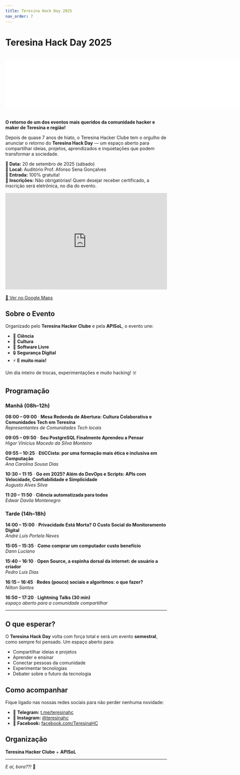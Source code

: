 ```yaml
---
title: Teresina Hack Day 2025
nav_order: 7
---
```


# Teresina Hack Day 2025

<img src="/assets/images/thd_logo.png" alt="Logo Teresina Hack Day" style="max-width: 750px; height: auto; margin: 20px 0;">

**O retorno de um dos eventos mais queridos da comunidade hacker e maker de Teresina e região!**

Depois de quase 7 anos de hiato, o Teresina Hacker Clube tem o orgulho de anunciar o retorno do **Teresina Hack Day** — um espaço aberto para compartilhar ideias, projetos, aprendizados e inquietações que podem transformar a sociedade.

**📅 Data:** 20 de setembro de 2025 (sábado)  
**📍 Local:** Auditório Prof. Afonso Sena Gonçalves  
**🎫 Entrada:** 100% gratuita!  
**📝 Inscrições:** Não obrigatórias! Quem desejar receber certificado, a inscrição será eletrônica, no dia do evento.

<iframe src="https://www.google.com/maps/embed?pb=!1m18!1m12!1m3!1d3973.1234567890!2d-42.7900187!3d-5.0576261!2m3!1f0!2f0!3f0!3m2!1i1024!2i768!4f13.1!3m3!1m2!1s0x78e39a41a99c387%3A0x31e6363526f2a8a1!2sAudit%C3%B3rio%20Prof.%20Afonso%20Sena%20Gon%C3%A7alves!5e0!3m2!1spt-BR!2sbr!4v1699123456789!5m2!1spt-BR!2sbr" width="100%" height="300" style="border:0;" allowfullscreen="" loading="lazy" referrerpolicy="no-referrer-when-downgrade"></iframe>

[📍 Ver no Google Maps](https://maps.app.goo.gl/XcpEoUmzAQxy8mtb8)

## Sobre o Evento

Organizado pelo **Teresina Hacker Clube** e pela **APISoL**, o evento une:

- 🔬 **Ciência**
- 🎨 **Cultura** 
- 🐧 **Software Livre**
- 🔒 **Segurança Digital**
- ⚡ **E muito mais!**

Um dia inteiro de trocas, experimentações e muito hacking! ☠️

## Programação

### Manhã (08h–12h)

**08:00 – 09:00** · **Mesa Redonda de Abertura: Cultura Colaborativa e Comunidades Tech em Teresina**  
*Representantes de Comunidades Tech locais*

**09:05 – 09:50** · **Seu PostgreSQL Finalmente Aprendeu a Pensar**  
*Higor Vinicius Macedo da Silva Monteiro*

**09:55 – 10:25** · **EtiCCista: por uma formação mais ética e inclusiva em Computação**  
*Ana Carolina Sousa Dias*

**10:30 – 11:15** · **Go em 2025? Além do DevOps e Scripts: APIs com Velocidade, Confiabilidade e Simplicidade**  
*Augusto Alves Silva*

**11:20 – 11:50** · **Ciência automatizada para todos**  
*Edwar Davila Montenegro*

### Tarde (14h–18h)

**14:00 – 15:00** · **Privacidade Está Morta? O Custo Social do Monitoramento Digital**  
*André Luís Portela Neves*

**15:05 – 15:35** · **Como comprar um computador custo benefício**  
*Dann Luciano*

**15:40 – 16:10** · **Open Source, a espinha dorsal da internet: de usuário a criador**  
*Pedro Luis Dias*

**16:15 – 16:45** · **Redes (pouco) sociais e algoritmos: o que fazer?**  
*Nilton Santos*

**16:50 – 17:20** · **Lightning Talks (30 min)**  
*espaço aberto para a comunidade compartilhar*

---

## O que esperar?

O **Teresina Hack Day** volta com força total e será um evento **semestral**, como sempre foi pensado. Um espaço aberto para:

- Compartilhar ideias e projetos
- Aprender e ensinar
- Conectar pessoas da comunidade
- Experimentar tecnologias
- Debater sobre o futuro da tecnologia

## Como acompanhar

Fique ligado nas nossas redes sociais para não perder nenhuma novidade:

- 📱 **Telegram:** [t.me/teresinahc](https://t.me/teresinahc)
- 📸 **Instagram:** [@teresinahc](https://instagram.com/teresinahc)
- 📘 **Facebook:** [facebook.com/TeresinaHC](https://www.facebook.com/TeresinaHC/)

## Organização

**Teresina Hacker Clube** + **APISoL**

---

*E aí, bora??!* 🚀
